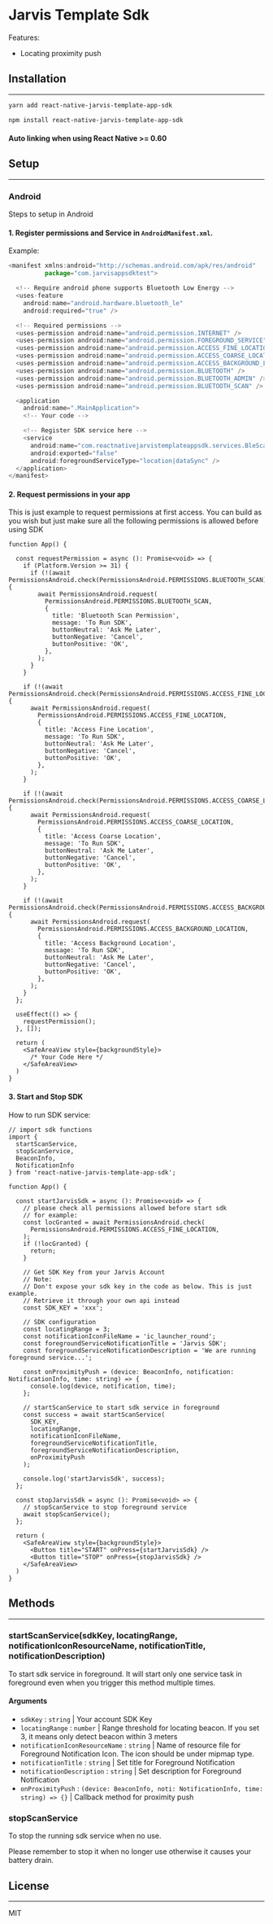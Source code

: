 # Jarvis Template Sdk

Features:
- Locating proximity push

## Installation

---

```sh
yarn add react-native-jarvis-template-app-sdk
```

```sh
npm install react-native-jarvis-template-app-sdk
```

#### Auto linking when using React Native >= 0.60

## Setup

---

### Android

Steps to setup in Android

#### 1. Register permissions and Service in `AndroidManifest.xml`.

Example:

```js
<manifest xmlns:android="http://schemas.android.com/apk/res/android"
          package="com.jarvisappsdktest">

  <!-- Require android phone supports Bluetooth Low Energy -->
  <uses-feature
    android:name="android.hardware.bluetooth_le"
    android:required="true" />

  <!-- Required permissions -->
  <uses-permission android:name="android.permission.INTERNET" />
  <uses-permission android:name="android.permission.FOREGROUND_SERVICE" />
  <uses-permission android:name="android.permission.ACCESS_FINE_LOCATION" />
  <uses-permission android:name="android.permission.ACCESS_COARSE_LOCATION" />
  <uses-permission android:name="android.permission.ACCESS_BACKGROUND_LOCATION" />
  <uses-permission android:name="android.permission.BLUETOOTH" />
  <uses-permission android:name="android.permission.BLUETOOTH_ADMIN" />
  <uses-permission android:name="android.permission.BLUETOOTH_SCAN" />

  <application
    android:name=".MainApplication">
    <!-- Your code -->

    <!-- Register SDK service here -->
    <service
      android:name="com.reactnativejarvistemplateappsdk.services.BleScannerService"
      android:exported="false"
      android:foregroundServiceType="location|dataSync" />
  </application>
</manifest>
```

#### 2. Request permissions in your app

This is just example to request permissions at first access. You can build as you wish but just make sure all
the following permissions is allowed before using SDK

```tsx
function App() {

  const requestPermission = async (): Promise<void> => {
    if (Platform.Version >= 31) {
      if (!(await PermissionsAndroid.check(PermissionsAndroid.PERMISSIONS.BLUETOOTH_SCAN))) {
        await PermissionsAndroid.request(
          PermissionsAndroid.PERMISSIONS.BLUETOOTH_SCAN,
          {
            title: 'Bluetooth Scan Permission',
            message: 'To Run SDK',
            buttonNeutral: 'Ask Me Later',
            buttonNegative: 'Cancel',
            buttonPositive: 'OK',
          },
        );
      }
    }

    if (!(await PermissionsAndroid.check(PermissionsAndroid.PERMISSIONS.ACCESS_FINE_LOCATION))) {
      await PermissionsAndroid.request(
        PermissionsAndroid.PERMISSIONS.ACCESS_FINE_LOCATION,
        {
          title: 'Access Fine Location',
          message: 'To Run SDK',
          buttonNeutral: 'Ask Me Later',
          buttonNegative: 'Cancel',
          buttonPositive: 'OK',
        },
      );
    }

    if (!(await PermissionsAndroid.check(PermissionsAndroid.PERMISSIONS.ACCESS_COARSE_LOCATION))) {
      await PermissionsAndroid.request(
        PermissionsAndroid.PERMISSIONS.ACCESS_COARSE_LOCATION,
        {
          title: 'Access Coarse Location',
          message: 'To Run SDK',
          buttonNeutral: 'Ask Me Later',
          buttonNegative: 'Cancel',
          buttonPositive: 'OK',
        },
      );
    }

    if (!(await PermissionsAndroid.check(PermissionsAndroid.PERMISSIONS.ACCESS_BACKGROUND_LOCATION))) {
      await PermissionsAndroid.request(
        PermissionsAndroid.PERMISSIONS.ACCESS_BACKGROUND_LOCATION,
        {
          title: 'Access Background Location',
          message: 'To Run SDK',
          buttonNeutral: 'Ask Me Later',
          buttonNegative: 'Cancel',
          buttonPositive: 'OK',
        },
      );
    }
  };

  useEffect(() => {
    requestPermission();
  }, []);

  return (
    <SafeAreaView style={backgroundStyle}>
      /* Your Code Here */
    </SafeAreaView>
  )
}
```

#### 3. Start and Stop SDK

How to run SDK service:

```tsx
// import sdk functions
import {
  startScanService,
  stopScanService,
  BeaconInfo,
  NotificationInfo
} from 'react-native-jarvis-template-app-sdk';

function App() {

  const startJarvisSdk = async (): Promise<void> => {
    // please check all permissions allowed before start sdk
    // for example:
    const locGranted = await PermissionsAndroid.check(
      PermissionsAndroid.PERMISSIONS.ACCESS_FINE_LOCATION,
    );
    if (!locGranted) {
      return;
    }

    // Get SDK Key from your Jarvis Account
    // Note:
    // Don't expose your sdk key in the code as below. This is just example.
    // Retrieve it through your own api instead
    const SDK_KEY = 'xxx';

    // SDK configuration
    const locatingRange = 3;
    const notificationIconFileName = 'ic_launcher_round';
    const foregroundServiceNotificationTitle = 'Jarvis SDK';
    const foregroundServiceNotificationDescription = 'We are running foreground service...';

    const onProximityPush = (device: BeaconInfo, notification: NotificationInfo, time: string) => {
      console.log(device, notification, time);
    };

    // startScanService to start sdk service in foreground
    const success = await startScanService(
      SDK_KEY,
      locatingRange,
      notificationIconFileName,
      foregroundServiceNotificationTitle,
      foregroundServiceNotificationDescription,
      onProximityPush
    );

    console.log('startJarvisSdk', success);
  };

  const stopJarvisSdk = async (): Promise<void> => {
    // stopScanService to stop foreground service
    await stopScanService();
  };

  return (
    <SafeAreaView style={backgroundStyle}>
      <Button title="START" onPress={startJarvisSdk} />
      <Button title="STOP" onPress={stopJarvisSdk} />
    </SafeAreaView>
  )
}
```

## Methods

---

### startScanService(sdkKey, locatingRange, notificationIconResourceName, notificationTitle, notificationDescription)

To start sdk service in foreground. It will start only one service task in foreground even when you trigger this method multiple times.

#### Arguments

- `sdkKey` : `string` | Your account SDK Key
- `locatingRange` : `number` | Range threshold for locating beacon. If you set 3, it means only detect beacon within 3 meters
- `notificationIconResourceName` : `string` | Name of resource file for Foreground Notification Icon. The icon should be under mipmap type.
- `notificationTitle` : `string` | Set title for Foreground Notification
- `notificationDescription` : `string` | Set description for Foreground Notification
- `onProximityPush` : `(device: BeaconInfo, noti: NotificationInfo, time: string) => {}` | Callback method for proximity push

### stopScanService

To stop the running sdk service when no use.

Please remember to stop it when no longer use otherwise it causes your battery drain.


## License

---

MIT

